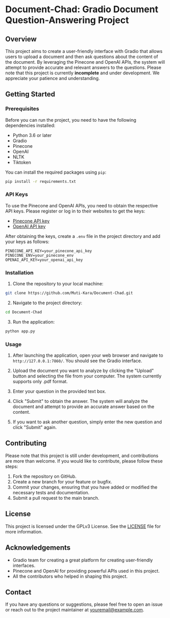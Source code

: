 # Document-Chad: Gradio Document Question-Answering Project

## Overview

This project aims to create a user-friendly interface with Gradio that allows users to upload a document and then ask questions about the content of the document. By leveraging the Pinecone and OpenAI APIs, the system will attempt to provide accurate and relevant answers to the questions. Please note that this project is currently **incomplete** and under development. We appreciate your patience and understanding.

## Getting Started

### Prerequisites

Before you can run the project, you need to have the following dependencies installed:

- Python 3.6 or later
- Gradio
- Pinecone
- OpenAI
- NLTK
- Tiktoken

You can install the required packages using `pip`:

```bash
pip install -r requirements.txt
```

### API Keys

To use the Pinecone and OpenAI APIs, you need to obtain the respective API keys. Please register or log in to their websites to get the keys:

- [Pinecone API key](https://www.pinecone.io/)
- [OpenAI API key](https://beta.openai.com/signup/)

After obtaining the keys, create a `.env` file in the project directory and add your keys as follows:

```
PINECONE_API_KEY=your_pinecone_api_key
PINECONE_ENV=your_pinecone_env
OPENAI_API_KEY=your_openai_api_key
```

### Installation

1. Clone the repository to your local machine:

```bash
git clone https://github.com/Muti-Kara/Document-Chad.git
```

2. Navigate to the project directory:

```bash
cd Document-Chad
```

3. Run the application:

```bash
python app.py
```

### Usage

1. After launching the application, open your web browser and navigate to `http://127.0.0.1:7860/`. You should see the Gradio interface.

2. Upload the document you want to analyze by clicking the "Upload" button and selecting the file from your computer. The system currently supports only .pdf format.

3. Enter your question in the provided text box.

4. Click "Submit" to obtain the answer. The system will analyze the document and attempt to provide an accurate answer based on the content.

5. If you want to ask another question, simply enter the new question and click "Submit" again.

## Contributing

Please note that this project is still under development, and contributions are more than welcome. If you would like to contribute, please follow these steps:

1. Fork the repository on GitHub.
2. Create a new branch for your feature or bugfix.
3. Commit your changes, ensuring that you have added or modified the necessary tests and documentation.
4. Submit a pull request to the main branch.

## License

This project is licensed under the GPLv3 License. See the [LICENSE](LICENSE) file for more information.

## Acknowledgements

- Gradio team for creating a great platform for creating user-friendly interfaces.
- Pinecone and OpenAI for providing powerful APIs used in this project.
- All the contributors who helped in shaping this project.

## Contact

If you have any questions or suggestions, please feel free to open an issue or reach out to the project maintainer at [youremail@example.com](mailto:youremail@example.com).
